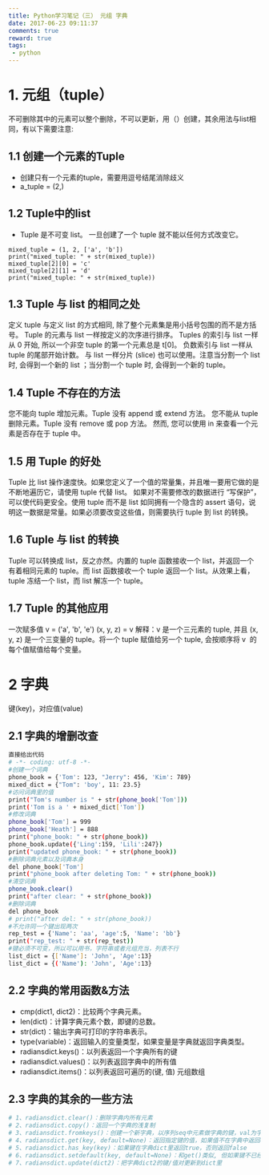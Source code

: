 ```yaml
---
title: Python学习笔记（三） 元组 字典
date: 2017-06-23 09:11:37
comments: true
reward: true
tags: 
 - python
---
```

# 1. 元组（tuple）
不可删除其中的元素可以整个删除，不可以更新，用（）创建，其余用法与list相同，有以下需要注意:  
## 1.1 创建一个元素的Tuple
* 创建只有一个元素的tuple，需要用逗号结尾消除歧义
* a_tuple = (2,)  

## 1.2 Tuple中的list
* Tuple 是不可变 list。 一旦创建了一个 tuple 就不能以任何方式改变它。
``` stylus
mixed_tuple = (1, 2, ['a', 'b'])
print("mixed_tuple: " + str(mixed_tuple))
mixed_tuple[2][0] = 'c'
mixed_tuple[2][1] = 'd'
print("mixed_tuple: " + str(mixed_tuple))
```
<!-- more -->
## 1.3 Tuple 与 list 的相同之处
定义 tuple 与定义 list 的方式相同, 除了整个元素集是用小括号包围的而不是方括号。
Tuple 的元素与 list 一样按定义的次序进行排序。 Tuples 的索引与 list 一样从 0 开始, 所以一个非空 tuple 的第一个元素总是 t[0]。
负数索引与 list 一样从 tuple 的尾部开始计数。
与 list 一样分片 (slice) 也可以使用。注意当分割一个 list 时, 会得到一个新的 list ；当分割一个 tuple 时, 会得到一个新的 tuple。
## 1.4 Tuple 不存在的方法
您不能向 tuple 增加元素。Tuple 没有 append 或 extend 方法。
您不能从 tuple 删除元素。Tuple 没有 remove 或 pop 方法。
然而, 您可以使用 in 来查看一个元素是否存在于 tuple 中。
## 1.5 用 Tuple 的好处
Tuple 比 list 操作速度快。如果您定义了一个值的常量集，并且唯一要用它做的是不断地遍历它，请使用 tuple 代替 list。
如果对不需要修改的数据进行 “写保护”，可以使代码更安全。使用 tuple 而不是 list 如同拥有一个隐含的 assert 语句，说明这一数据是常量。如果必须要改变这些值，则需要执行 tuple 到 list 的转换。
## 1.6 Tuple 与 list 的转换
Tuple 可以转换成 list，反之亦然。内置的 tuple 函数接收一个 list，并返回一个有着相同元素的 tuple。而 list 函数接收一个 tuple 返回一个 list。从效果上看，tuple 冻结一个 list，而 list 解冻一个 tuple。
## 1.7 Tuple 的其他应用
一次赋多值
v = ('a', 'b', 'e')
(x, y, z) = v
解释：v 是一个三元素的 tuple, 并且 (x, y, z) 是一个三变量的 tuple。将一个 tuple 赋值给另一个 tuple, 会按顺序将 v  的每个值赋值给每个变量。
# 2 字典
键(key)，对应值(value) 
## 2.1 字典的增删改查
``` bash
直接给出代码
# -*- coding: utf-8 -*-
#创建一个词典
phone_book = {'Tom': 123, "Jerry": 456, 'Kim': 789}
mixed_dict = {"Tom": 'boy', 11: 23.5}
#访问词典里的值
print("Tom's number is " + str(phone_book['Tom']))
print('Tom is a ' + mixed_dict['Tom'])
#修改词典
phone_book['Tom'] = 999
phone_book['Heath'] = 888
print("phone_book: " + str(phone_book)) 
phone_book.update({'Ling':159, 'Lili':247})
print("updated phone_book: " + str(phone_book)) 
#删除词典元素以及词典本身
del phone_book['Tom']
print("phone_book after deleting Tom: " + str(phone_book)) 
#清空词典
phone_book.clear()
print("after clear: " + str(phone_book))
#删除词典
del phone_book
# print("after del: " + str(phone_book))
#不允许同一个键出现两次
rep_test = {'Name': 'aa', 'age':5, 'Name': 'bb'}
print("rep_test: " + str(rep_test))
#键必须不可变，所以可以用书，字符串或者元组充当，列表不行
list_dict = {['Name']: 'John', 'Age':13}
list_dict = {('Name'): 'John', 'Age':13}
```
## 2.2 字典的常用函数&方法
* cmp(dict1, dict2)：比较两个字典元素。
* len(dict)：计算字典元素个数，即键的总数。
* str(dict)：输出字典可打印的字符串表示。
* type(variable)：返回输入的变量类型，如果变量是字典就返回字典类型。
* radiansdict.keys()：以列表返回一个字典所有的键
* radiansdict.values()：以列表返回字典中的所有值
* radiansdict.items()：以列表返回可遍历的(键, 值) 元组数组
## 2.3 字典的其余的一些方法
``` bash
# 1、radiansdict.clear()：删除字典内所有元素
# 2、radiansdict.copy()：返回一个字典的浅复制
# 3、radiansdict.fromkeys()：创建一个新字典，以序列seq中元素做字典的键，val为字典所有键对应的初始值
# 4、radiansdict.get(key, default=None)：返回指定键的值，如果值不在字典中返回default值
# 5、radiansdict.has_key(key)：如果键在字典dict里返回true，否则返回false
# 6、radiansdict.setdefault(key, default=None)：和get()类似, 但如果键不已经存在于字典中，将会添加键并将值设为default
# 7、radiansdict.update(dict2)：把字典dict2的键/值对更新到dict里
```